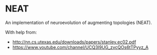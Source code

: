 # NEAT

An implementation of neuroevolution of augmenting topologies (NEAT).

With help from:

- http://nn.cs.utexas.edu/downloads/papers/stanley.ec02.pdf
- https://www.youtube.com/channel/UCQ3I9UG_zvcQOs6tTPyyz_A
